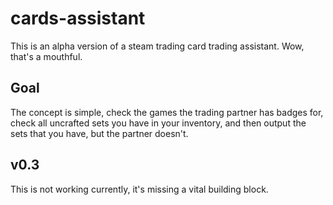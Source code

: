 # cards-assistant

This is an alpha version of a steam trading card trading assistant. Wow, that's a mouthful.

## Goal

The concept is simple, check the games the trading partner has badges for, check all uncrafted sets you have in your inventory,
and then output the sets that you have, but the partner doesn't.

## v0.3

This is not working currently, it's missing a vital building block.
